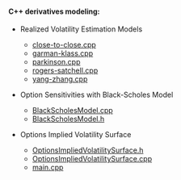 #### C++ derivatives modeling:

- Realized Volatility Estimation Models 
     - [close-to-close.cpp](https://github.com/manuelmusngi/derivatives-modeling/blob/main/realized-volatility-models/close-to-close.cpp)
     - [garman-klass.cpp](https://github.com/manuelmusngi/derivatives-modeling/blob/main/realized-volatility-models/garman-klass.cpp)
     - [parkinson.cpp](https://github.com/manuelmusngi/derivatives-modeling/blob/main/realized-volatility-models/parkinson.cpp)
     - [rogers-satchell.cpp](https://github.com/manuelmusngi/derivatives-modeling/blob/main/realized-volatility-models/rogers-satchell.cpp)
     - [yang-zhang.cpp](https://github.com/manuelmusngi/derivatives-modeling/blob/main/realized-volatility-models/yang-zhang.cpp)

- Option Sensitivities with Black-Scholes Model 
     - [BlackScholesModel.cpp](https://github.com/manuelmusngi/derivatives-modeling/blob/main/option-sensitivities/BlackScholesModel.cpp)
     - [BlackScholesModel.h](https://github.com/manuelmusngi/derivatives-modeling/blob/main/option-sensitivities/BlackScholesModel.h)
     
- Options Implied Volatility Surface 
     - [OptionsImpliedVolatilitySurface.h](https://github.com/manuelmusngi/derivatives-modeling/blob/main/IVSurface/OptionsImpliedVolatilitySurface.hpp)
     - [OptionsImpliedVolatilitySurface.cpp](https://github.com/manuelmusngi/derivatives-modeling/blob/main/IVSurface/OptionsImpliedVolatilitySurface.cpp)
     - [main.cpp](https://github.com/manuelmusngi/derivatives-modeling/blob/main/IVSurface/main.cpp)
 
